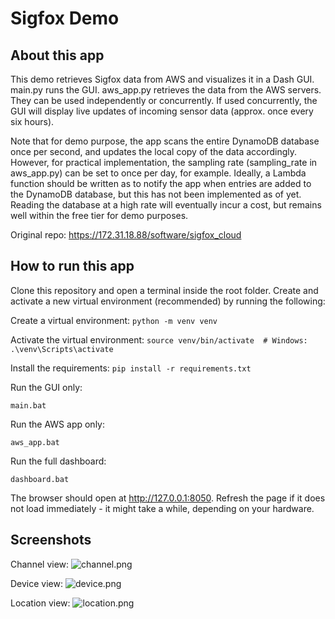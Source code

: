 # Sigfox Demo

## About this app

This demo retrieves Sigfox data from AWS and visualizes it in a Dash GUI.
main.py runs the GUI. aws_app.py retrieves the data from the AWS servers.
They can be used independently or concurrently. If used concurrently, the 
GUI will display live updates of incoming sensor data (approx. once every 
six hours).

Note that for demo purpose, the app scans the entire DynamoDB database once
per second, and updates the local copy of the data accordingly. However, for
practical implementation, the sampling rate (sampling_rate in aws_app.py)
can be set to once per day, for example. Ideally, a Lambda function should be
written as to notify the app when entries are added to the DynamoDB database,
but this has not been implemented as of yet. Reading the database at a high
rate will eventually incur a cost, but remains well within the free tier for 
demo purposes.


Original repo: https://172.31.18.88/software/sigfox_cloud



## How to run this app

Clone this repository and open a terminal inside the root folder.
Create and activate a new virtual environment (recommended) by running
the following:

Create a virtual environment:
```python -m venv venv```

Activate the virtual environment:
```source venv/bin/activate  # Windows: .\venv\Scripts\activate```

Install the requirements:
```pip install -r requirements.txt```

Run the GUI only:

```main.bat```

Run the AWS app only:

```aws_app.bat```

Run the full dashboard:

```dashboard.bat```

The browser should open at http://127.0.0.1:8050. Refresh the page if it does not load immediately - 
it might take a while, depending on your hardware.



## Screenshots

Channel view:
![channel.png](channel.png)

Device view:
![device.png](device.png)

Location view:
![location.png](location.png)